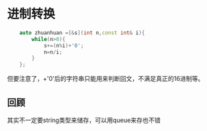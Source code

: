 # 进制转换
```cpp  
    auto zhuanhuan =[&s](int n,const int& i){
        while(n>0){
            s+=(n%i)+'0';
            n=n/i;
        }
    };
```  
但要注意了，+'0'后的字符串只能用来判断回文，不满足真正的16进制等。  
  
## 回顾  
其实不一定要string类型来储存，可以用queue<char>来存也不错